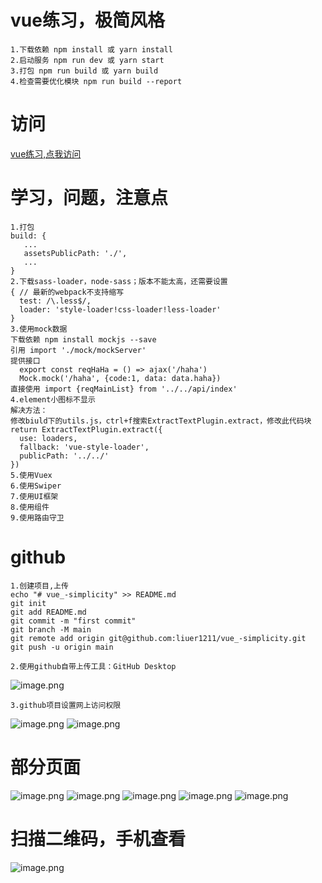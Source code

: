 # vue练习，极简风格
    1.下载依赖 npm install 或 yarn install
    2.启动服务 npm run dev 或 yarn start
    3.打包 npm run build 或 yarn build
    4.检查需要优化模块 npm run build --report
    
# 访问
   [vue练习,点我访问](https://liuer1211.github.io/vue_-simplicity/dist/#/)
   
# 学习，问题，注意点
    1.打包
    build: {
       ...
       assetsPublicPath: './',
       ...
    }
    2.下载sass-loader，node-sass；版本不能太高，还需要设置
    { // 最新的webpack不支持缩写
      test: /\.less$/,
      loader: 'style-loader!css-loader!less-loader'
    }
    3.使用mock数据
    下载依赖 npm install mockjs --save
    引用 import './mock/mockServer'
    提供接口 
      export const reqHaHa = () => ajax('/haha')
      Mock.mock('/haha', {code:1, data: data.haha})
    直接使用 import {reqMainList} from '../../api/index'
    4.element小图标不显示
    解决方法：
    修改biuld下的utils.js，ctrl+f搜索ExtractTextPlugin.extract，修改此代码块
    return ExtractTextPlugin.extract({
      use: loaders,
      fallback: 'vue-style-loader',
      publicPath: '../../'
    })
    5.使用Vuex
    6.使用Swiper
    7.使用UI框架
    8.使用组件
    9.使用路由守卫
# github
    1.创建项目,上传
    echo "# vue_-simplicity" >> README.md
    git init
    git add README.md
    git commit -m "first commit"
    git branch -M main
    git remote add origin git@github.com:liuer1211/vue_-simplicity.git
    git push -u origin main
    
    2.使用github自带上传工具：GitHub Desktop
   ![image.png](https://liuer1211.github.io/vue_-simplicity/static/img/1.png)
   
    3.github项目设置网上访问权限
   ![image.png](https://liuer1211.github.io/vue_-simplicity/static/img/2.png)
   ![image.png](https://liuer1211.github.io/vue_-simplicity/static/img/3.png)
   
# 部分页面
   ![image.png](https://liuer1211.github.io/vue_-simplicity/static/img/9.png)
   ![image.png](https://liuer1211.github.io/vue_-simplicity/static/img/5.png)
   ![image.png](https://liuer1211.github.io/vue_-simplicity/static/img/7.png)
   ![image.png](https://liuer1211.github.io/vue_-simplicity/static/img/10.png)
   ![image.png](https://liuer1211.github.io/vue_-simplicity/static/img/11.png)

# 扫描二维码，手机查看
   ![image.png](https://liuer1211.github.io/vue_-simplicity/static/img/8.png)
